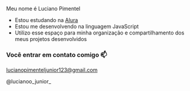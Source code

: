 Meu nome é Luciano Pimentel

- Estou estudando na [Alura](https://https://www.alura.com.br)
- Estou me desenvolvendo na linguagem JavaScript
- Utilizo esse espaço para minha organização e compartilhamento dos meus projetos desenvolvidos

### Você entrar em contato comigo 📫

lucianopimenteljunior123@gmail.com

@lucianoo_junior_
